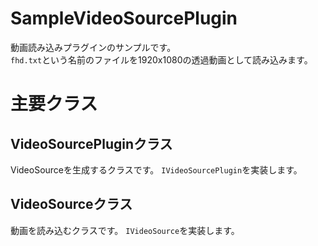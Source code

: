 ﻿# SampleVideoSourcePlugin
動画読み込みプラグインのサンプルです。  
`fhd.txt`という名前のファイルを1920x1080の透過動画として読み込みます。

# 主要クラス
## VideoSourcePluginクラス
VideoSourceを生成するクラスです。
`IVideoSourcePlugin`を実装します。

## VideoSourceクラス
動画を読み込むクラスです。
`IVideoSource`を実装します。